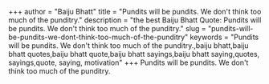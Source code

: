 +++
author = "Baiju Bhatt"
title = "Pundits will be pundits. We don't think too much of the punditry."
description = "the best Baiju Bhatt Quote: Pundits will be pundits. We don't think too much of the punditry."
slug = "pundits-will-be-pundits-we-dont-think-too-much-of-the-punditry"
keywords = "Pundits will be pundits. We don't think too much of the punditry.,baiju bhatt,baiju bhatt quotes,baiju bhatt quote,baiju bhatt sayings,baiju bhatt saying,quotes, sayings,quote, saying, motivation"
+++
Pundits will be pundits. We don't think too much of the punditry.

